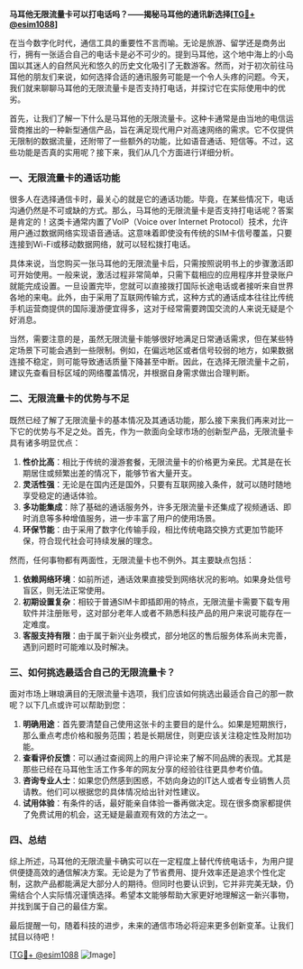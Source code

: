 **马耳他无限流量卡可以打电话吗？——揭秘马耳他的通讯新选择[[TG💪+ @esim1088](https://t.me/s/esim1088)]**

在当今数字化时代，通信工具的重要性不言而喻。无论是旅游、留学还是商务出行，拥有一张适合自己的电话卡是必不可少的。提到马耳他，这个地中海上的小岛国以其迷人的自然风光和悠久的历史文化吸引了无数游客。然而，对于初次前往马耳他的朋友们来说，如何选择合适的通讯服务可能是一个令人头疼的问题。今天，我们就来聊聊马耳他的无限流量卡是否支持打电话，并探讨它在实际使用中的优劣。

首先，让我们了解一下什么是马耳他的无限流量卡。这种卡通常是由当地的电信运营商推出的一种新型通信产品，旨在满足现代用户对高速网络的需求。它不仅提供无限制的数据流量，还附带了一些额外的功能，比如语音通话、短信等。不过，这些功能是否真的实用呢？接下来，我们从几个方面进行详细分析。

### 一、无限流量卡的通话功能

很多人在选择通信卡时，最关心的就是它的通话功能。毕竟，在某些情况下，电话沟通仍然是不可或缺的方式。那么，马耳他的无限流量卡是否支持打电话呢？答案是肯定的！这类卡通常内置了VoIP（Voice over Internet Protocol）技术，允许用户通过数据网络实现语音通话。这意味着即使没有传统的SIM卡信号覆盖，只要连接到Wi-Fi或移动数据网络，就可以轻松拨打电话。

具体来说，当您购买一张马耳他的无限流量卡后，只需按照说明书上的步骤激活即可开始使用。一般来说，激活过程非常简单，只需下载相应的应用程序并登录账户就能完成设置。一旦设置完毕，您就可以直接拨打国际长途电话或者接听来自世界各地的来电。此外，由于采用了互联网传输方式，这种方式的通话成本往往比传统手机运营商提供的国际漫游便宜得多，这对于经常需要跨国交流的人来说无疑是个好消息。

当然，需要注意的是，虽然无限流量卡能够很好地满足日常通话需求，但在某些特定场景下可能会遇到一些限制。例如，在偏远地区或者信号较弱的地方，如果数据连接不稳定，则可能导致通话质量下降甚至中断。因此，在选择无限流量卡之前，建议先查看目标区域的网络覆盖情况，并根据自身需求做出合理判断。

### 二、无限流量卡的优势与不足

既然已经了解了无限流量卡的基本情况及其通话功能，那么接下来我们再来对比一下它的优势与不足之处。首先，作为一款面向全球市场的创新型产品，无限流量卡具有诸多明显优点：

1. **性价比高**：相比于传统的漫游套餐，无限流量卡的价格更为亲民。尤其是在长期居住或频繁出差的情况下，能够节省大量开支。
2. **灵活性强**：无论是在国内还是国外，只要有互联网接入条件，就可以随时随地享受稳定的通话体验。
3. **多功能集成**：除了基础的通话服务外，许多无限流量卡还集成了视频通话、即时消息等多种增值服务，进一步丰富了用户的使用场景。
4. **环保节能**：由于采用了数字化传输手段，相比传统电路交换方式更加节能环保，符合现代社会可持续发展的理念。

然而，任何事物都有两面性，无限流量卡也不例外。其主要缺点包括：
1. **依赖网络环境**：如前所述，通话效果直接受到网络状况的影响。如果身处信号盲区，则无法正常使用。
2. **初期设置复杂**：相较于普通SIM卡即插即用的特点，无限流量卡需要下载专用软件并注册账号，这对部分老年人或者不熟悉科技产品的用户来说可能存在一定难度。
3. **客服支持有限**：由于属于新兴业务模式，部分地区的售后服务体系尚未完善，遇到问题时可能难以及时解决。

### 三、如何挑选最适合自己的无限流量卡？

面对市场上琳琅满目的无限流量卡选项，我们应该如何挑选出最适合自己的那一款呢？以下几点或许可以帮助到您：

1. **明确用途**：首先要清楚自己使用这张卡的主要目的是什么。如果是短期旅行，那么重点考虑价格和服务范围；若是长期居住，则更应该关注稳定性及附加功能。
2. **查看评价反馈**：可以通过查阅网上的用户评论来了解不同品牌的表现。尤其是那些已经在马耳他生活工作多年的网友分享的经验往往更具参考价值。
3. **咨询专业人士**：如果您仍然感到困惑，不妨向身边的IT达人或者专业销售人员请教。他们可以根据您的具体情况给出针对性建议。
4. **试用体验**：有条件的话，最好能亲自体验一番再做决定。现在很多商家都提供了免费试用的机会，这无疑是最直观有效的方法之一。

### 四、总结

综上所述，马耳他的无限流量卡确实可以在一定程度上替代传统电话卡，为用户提供便捷高效的通信解决方案。无论是为了节省费用、提升效率还是追求个性化定制，这款产品都能满足大部分人的期待。但同时也要认识到，它并非完美无缺，仍需结合个人实际情况谨慎选择。希望本文能够帮助大家更好地理解这一新兴事物，并找到属于自己的最佳方案。

最后提醒一句，随着科技的进步，未来的通信市场必将迎来更多创新变革。让我们拭目以待吧！

[[TG💪+ @esim1088](https://t.me/s/esim1088) ![Image](https://i.postimg.cc/4NQfJmqS/Snipaste-2025-05-13-00-14-12.png)]